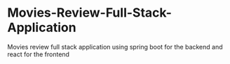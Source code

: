 # Movies-Review-Full-Stack-Application
Movies review full stack application using spring boot for the backend and react for the frontend
